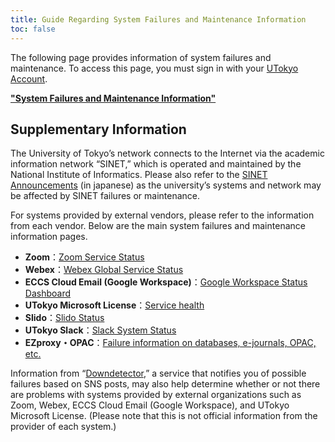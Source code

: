 ```yaml
---
title: Guide Regarding System Failures and Maintenance Information
toc: false
---
```


The following page provides information of system failures and maintenance. To access this page, you must sign in with your [UTokyo Account](/en/utokyo_account).

<b class="box--important center">["System Failures and Maintenance Information"](https://univtokyo.sharepoint.com/sites/utokyoaccount/SitePages/en/service-status.aspx)</b>

## Supplementary Information

The University of Tokyo’s network connects to the Internet via the academic information network “SINET,” which is operated and maintained by the National Institute of Informatics. Please also refer to the [SINET Announcements](https://www.sinet.ad.jp/announce) (in japanese) as the university’s systems and network may be affected by SINET failures or maintenance.

For systems provided by external vendors, please refer to the information from each vendor. Below are the main system failures and maintenance information pages.

- **Zoom**：[Zoom Service Status](https://status.zoom.us/)
- **Webex**：[Webex Global Service Status](https://status.webex.com/)
- **ECCS Cloud Email (Google Workspace)**：[Google Workspace Status Dashboard](https://www.google.com/appsstatus/dashboard/)
- **UTokyo Microsoft License**：[Service health](https://portal.office.com/servicestatus)
- **Slido**：[Slido Status](https://status.slido.com/)
- **UTokyo Slack**：[Slack System Status](https://slack-status.com/)
- **EZproxy・OPAC**：[Failure information on databases, e-journals, OPAC, etc.](https://www.lib.u-tokyo.ac.jp/en/library/literacy/user-guide/servicestatus)

Information from “[Downdetector](https://downdetector.com/),” a service that notifies you of possible failures based on SNS posts, may also help determine whether or not there are problems with systems provided by external organizations such as Zoom, Webex, ECCS Cloud Email (Google Workspace), and UTokyo Microsoft License. (Please note that this is not official information from the provider of each system.)
